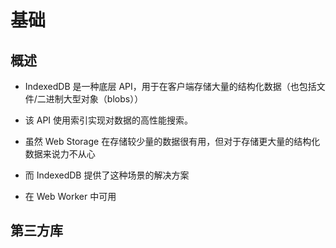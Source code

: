 # 基础

## 概述

+ IndexedDB 是一种底层 API，用于在客户端存储大量的结构化数据（也包括文件/二进制大型对象（blobs））
+ 该 API 使用索引实现对数据的高性能搜索。
+ 虽然 Web Storage 在存储较少量的数据很有用，但对于存储更大量的结构化数据来说力不从心
+ 而 IndexedDB 提供了这种场景的解决方案

+ 在 Web Worker 中可用

## 第三方库
